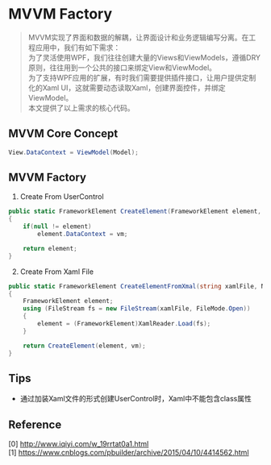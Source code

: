 # MVVM Factory
> MVVM实现了界面和数据的解耦，让界面设计和业务逻辑编写分离。在工程应用中，我们有如下需求：       
> 为了灵活使用WPF，我们往往创建大量的Views和ViewModels，遵循DRY原则，往往用到一个公共的接口来绑定View和ViewModel。      
> 为了支持WPF应用的扩展，有时我们需要提供插件接口，让用户提供定制化的Xaml UI，这就需要动态读取Xaml，创建界面控件，并绑定ViewModel。      
> 本文提供了以上需求的核心代码。    

## MVVM Core Concept
```C#
View.DataContext = ViewModel(Model);
```

## MVVM Factory
1. Create From UserControl
```C#
public static FrameworkElement CreateElement(FrameworkElement element, NotificationObject vm)
{
    if(null != element)
        element.DataContext = vm;

    return element;
}
```
2. Create From Xaml File
```C#
public static FrameworkElement CreateElementFromXmal(string xamlFile, NotificationObject vm)
{
    FrameworkElement element;
    using (FileStream fs = new FileStream(xamlFile, FileMode.Open))
    {
        element = (FrameworkElement)XamlReader.Load(fs);
    }

    return CreateElement(element, vm);
}
```

## Tips
* 通过加装Xaml文件的形式创建UserControl时，Xaml中不能包含class属性

## Reference
[0] http://www.iqiyi.com/w_19rrtat0a1.html    
[1] https://www.cnblogs.com/pbuilder/archive/2015/04/10/4414562.html
